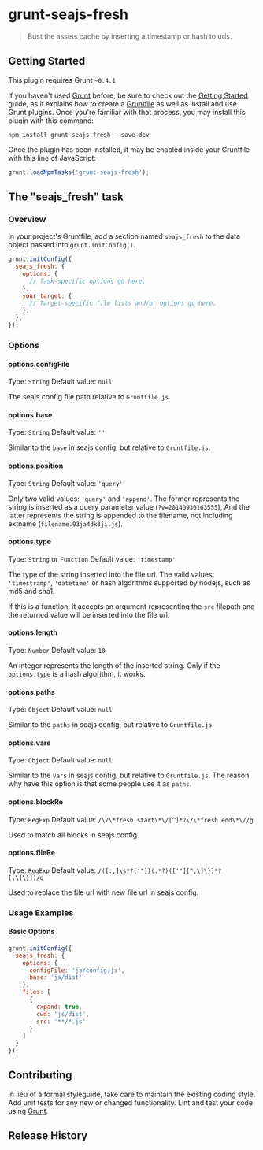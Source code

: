 # grunt-seajs-fresh

> Bust the assets cache by inserting a timestamp or hash to urls.

## Getting Started
This plugin requires Grunt `~0.4.1`

If you haven't used [Grunt](http://gruntjs.com/) before, be sure to check out the [Getting Started](http://gruntjs.com/getting-started) guide, as it explains how to create a [Gruntfile](http://gruntjs.com/sample-gruntfile) as well as install and use Grunt plugins. Once you're familiar with that process, you may install this plugin with this command:

```shell
npm install grunt-seajs-fresh --save-dev
```

Once the plugin has been installed, it may be enabled inside your Gruntfile with this line of JavaScript:

```js
grunt.loadNpmTasks('grunt-seajs-fresh');
```

## The "seajs_fresh" task

### Overview
In your project's Gruntfile, add a section named `seajs_fresh` to the data object passed into `grunt.initConfig()`.

```js
grunt.initConfig({
  seajs_fresh: {
    options: {
      // Task-specific options go here.
    },
    your_target: {
      // Target-specific file lists and/or options go here.
    },
  },
});
```

### Options

#### options.configFile
Type: `String`
Default value: `null`

The seajs config file path relative to `Gruntfile.js`.

#### options.base
Type: `String`
Default value: `''`

Similar to the `base` in seajs config, but relative to `Gruntfile.js`.

#### options.position
Type: `String`
Default value: `'query'`

Only two valid values: `'query'` and `'append'`.
The former represents the string is inserted as a query parameter value (`?v=20140930163555`),
And the latter represents the string is appended to the filename, not including extname (`filename.93ja4dk3ji.js`).

#### options.type
Type: `String` or `Function`
Default value: `'timestamp'`

The type of the string inserted into the file url. The valid values: `'timestramp'`, `'datetime'` or hash algorithms supported by nodejs, such as md5 and sha1.

If this is a function, it accepts an argument representing the `src` filepath 
and the returned value will be inserted into the file url.

#### options.length
Type: `Number`
Default value: `10`

An integer represents the length of the inserted string. Only if the `options.type` is a hash algorithm, it works.

#### options.paths
Type: `Object`
Default value: `null`

Similar to the `paths` in seajs config, but relative to `Gruntfile.js`.

#### options.vars
Type: `Object`
Default value: `null`

Similar to the `vars` in seajs config, but relative to `Gruntfile.js`.
The reason why have this option is that some people use it as `paths`.

#### options.blockRe
Type: `RegExp`
Default value: `/\/\*fresh start\*\/[^]*?\/\*fresh end\*\//g`

Used to match all blocks in seajs config.

#### options.fileRe
Type: `RegExp`
Default value: `/([:,]\s*?['"])(.*?)(['"][^,\]\}]*?[,\]\}])/g`

Used to replace the file url with new file url in seajs config.

### Usage Examples

#### Basic Options

```js
grunt.initConfig({
  seajs_fresh: {
    options: {
      configFile: 'js/config.js',
      base: 'js/dist'
    },
    files: [
      {
        expand: true,
        cwd: 'js/dist',
        src: '**/*.js'
      }
    ]
  }
});
```

## Contributing
In lieu of a formal styleguide, take care to maintain the existing coding style. Add unit tests for any new or changed functionality. Lint and test your code using [Grunt](http://gruntjs.com/).

## Release History
